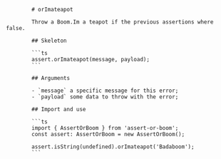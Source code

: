             # orImateapot

            Throw a Boom.Im a teapot if the previous assertions where false.

            ## Skeleton

            ```ts
            assert.orImateapot(message, payload);
            ```

            ## Arguments

            - `message` a specific message for this error;
            - `payload` some data to throw with the error;

            ## Import and use

            ```ts
            import { AssertOrBoom } from 'assert-or-boom';
            const assert: AssertOrBoom = new AssertOrBoom();

            assert.isString(undefined).orImateapot('Badaboom');
            ```
